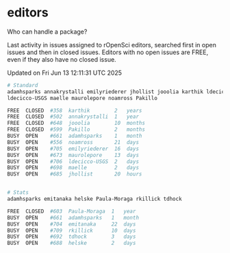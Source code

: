 # editors

Who can handle a package?

Last activity in issues assigned to rOpenSci editors, searched first in open
issues and then in closed issues. Editors with no open issues are FREE, even if
they also have no closed issue.


Updated on Fri Jun 13 12:11:31 UTC 2025

```bash
# Standard
adamhsparks annakrystalli emilyriederer jhollist jooolia karthik ldecicco
ldecicco-USGS maelle maurolepore noamross Pakillo

FREE  CLOSED  #358  karthik        2   years
FREE  CLOSED  #502  annakrystalli  1   year
FREE  CLOSED  #648  jooolia        10  months
FREE  CLOSED  #599  Pakillo        2   months
BUSY  OPEN    #661  adamhsparks    1   month
BUSY  OPEN    #556  noamross       21  days
BUSY  OPEN    #705  emilyriederer  16  days
BUSY  OPEN    #673  maurolepore    13  days
BUSY  OPEN    #706  ldecicco-USGS  2   days
BUSY  OPEN    #698  maelle         2   days
BUSY  OPEN    #685  jhollist       20  hours


# Stats
adamhsparks emitanaka helske Paula-Moraga rkillick tdhock

FREE  CLOSED  #603  Paula-Moraga  1   year
BUSY  OPEN    #661  adamhsparks   1   month
BUSY  OPEN    #704  emitanaka     22  days
BUSY  OPEN    #709  rkillick      10  days
BUSY  OPEN    #692  tdhock        3   days
BUSY  OPEN    #688  helske        2   days
```
